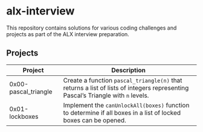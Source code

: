 # alx-interview

This repository contains solutions for various coding challenges and projects as part of the ALX interview preparation.

## Projects

| Project               | Description                                                                          |
|-----------------------|--------------------------------------------------------------------------------------|
| 0x00-pascal_triangle  | Create a function `pascal_triangle(n)` that returns a list of lists of integers representing Pascal’s Triangle with `n` levels. |
| 0x01-lockboxes        | Implement the `canUnlockAll(boxes)` function to determine if all boxes in a list of locked boxes can be opened. |
